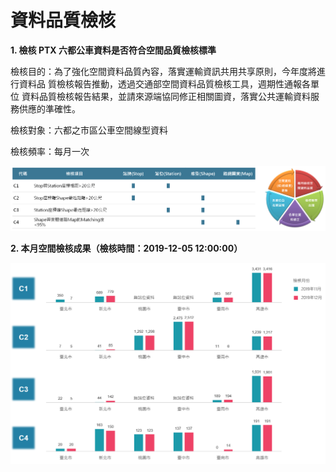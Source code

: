 # 資料品質檢核

**1. 檢核 PTX 六都公車資料是否符合空間品質檢核標準**

檢核目的：為了強化空間資料品質內容，落實運輸資訊共用共享原則，今年度將進行資料品 質檢核報告推動，透過交通部空間資料品質檢核工具，週期性通報各單位 資料品質檢核報告結果，並請來源端協同修正相關圖資，落實公共運輸資料服務供應的準確性。

檢核對象：六都之市區公車空間線型資料

檢核頻率：每月一次

![](.gitbook/assets/ptx-zi-liao-pin-zhi-zhuang-tai-1.png)

**2. 本月空間檢核成果（檢核時間：2019-12-05 12:00:00）**

![](.gitbook/assets/2019-12-05_12-00.png)

